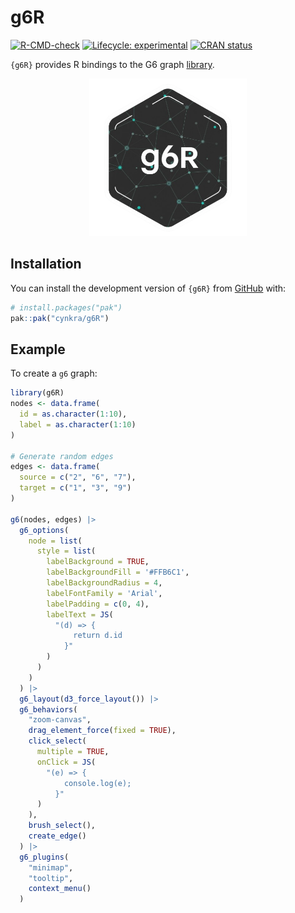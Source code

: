 
<!-- README.md is generated from README.Rmd. Please edit that file -->

# g6R

<!-- badges: start -->

[![R-CMD-check](https://github.com/cynkra/g6R/actions/workflows/R-CMD-check.yaml/badge.svg)](https://github.com/cynkra/g6R/actions/workflows/R-CMD-check.yaml)
[![Lifecycle:
experimental](https://img.shields.io/badge/lifecycle-experimental-orange.svg)](https://lifecycle.r-lib.org/articles/stages.html#experimental)
[![CRAN
status](https://www.r-pkg.org/badges/version/g6R)](https://CRAN.R-project.org/package=g6R)
<!-- badges: end -->

`{g6R}` provides R bindings to the G6 graph
[library](https://g6.antv.antgroup.com/en).

<p style="text-align: center;">

<img src="./man/figures/hex.png" style="width:50.0%" />
</p>

## Installation

You can install the development version of `{g6R}` from
[GitHub](https://github.com/) with:

``` r
# install.packages("pak")
pak::pak("cynkra/g6R")
```

## Example

To create a `g6` graph:

``` r
library(g6R)
nodes <- data.frame(
  id = as.character(1:10),
  label = as.character(1:10)
)

# Generate random edges
edges <- data.frame(
  source = c("2", "6", "7"),
  target = c("1", "3", "9")
)

g6(nodes, edges) |>
  g6_options(
    node = list(
      style = list(
        labelBackground = TRUE,
        labelBackgroundFill = '#FFB6C1',
        labelBackgroundRadius = 4,
        labelFontFamily = 'Arial',
        labelPadding = c(0, 4),
        labelText = JS(
          "(d) => {
              return d.id
            }"
        )
      )
    )
  ) |>
  g6_layout(d3_force_layout()) |>
  g6_behaviors(
    "zoom-canvas",
    drag_element_force(fixed = TRUE),
    click_select(
      multiple = TRUE,
      onClick = JS(
        "(e) => {
            console.log(e);
          }"
      )
    ),
    brush_select(),
    create_edge()
  ) |>
  g6_plugins(
    "minimap",
    "tooltip",
    context_menu()
  )
```
